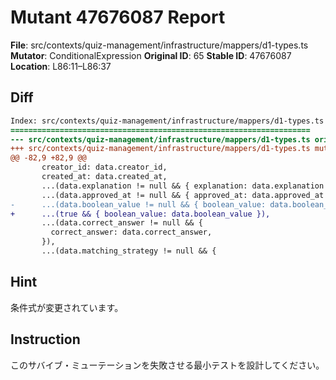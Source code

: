 # Mutant 47676087 Report

**File**: src/contexts/quiz-management/infrastructure/mappers/d1-types.ts
**Mutator**: ConditionalExpression
**Original ID**: 65
**Stable ID**: 47676087
**Location**: L86:11–L86:37

## Diff

```diff
Index: src/contexts/quiz-management/infrastructure/mappers/d1-types.ts
===================================================================
--- src/contexts/quiz-management/infrastructure/mappers/d1-types.ts	original
+++ src/contexts/quiz-management/infrastructure/mappers/d1-types.ts	mutated #65
@@ -82,9 +82,9 @@
       creator_id: data.creator_id,
       created_at: data.created_at,
       ...(data.explanation != null && { explanation: data.explanation }),
       ...(data.approved_at != null && { approved_at: data.approved_at }),
-      ...(data.boolean_value != null && { boolean_value: data.boolean_value }),
+      ...(true && { boolean_value: data.boolean_value }),
       ...(data.correct_answer != null && {
         correct_answer: data.correct_answer,
       }),
       ...(data.matching_strategy != null && {
```

## Hint

条件式が変更されています。

## Instruction

このサバイブ・ミューテーションを失敗させる最小テストを設計してください。